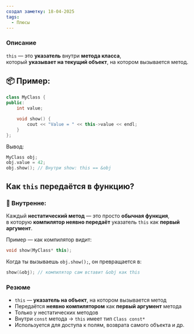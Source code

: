 ```yaml
---
создал заметку: 18-04-2025
tags:
  - Плюсы
---
```

### Описание
`this` — это **указатель** внутри **метода класса**,  
который **указывает на текущий объект**, на котором вызывается метод.
## 📦 Пример:

```cpp
class MyClass {
public:
    int value;

    void show() {
        cout << "Value = " << this->value << endl;
    }
};

```
Вывод:
```cpp
MyClass obj;
obj.value = 42;
obj.show(); // Внутри show: this == &obj
```

## Как `this` передаётся в функцию?

### 📌 Внутренне:

Каждый **нестатический метод** — это просто **обычная функция**,  
в которую **компилятор неявно передаёт** указатель `this` как **первый аргумент**.

Пример — как компилятор видит:
```cpp
void show(MyClass* this);
```
Когда ты вызываешь `obj.show();`, он превращается в:
```cpp
show(&obj); // компилятор сам вставит &obj как this
```

### Резюме
- `this` — **указатель на объект**, на котором вызывается метод
- Передаётся **неявно компилятором** как **первый аргумент** метода
- Только у нестатических методов
- Внутри `const` метода → `this` имеет тип `Class const*`
- Используется для доступа к полям, возврата самого объекта и др.